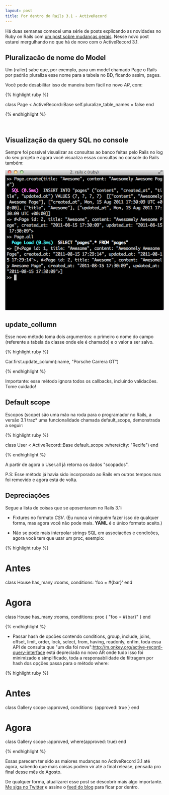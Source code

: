 ```yaml
---
layout: post
title: Por dentro do Rails 3.1 - ActiveRecord
---
```


<span class="drops">H</span>á duas semanas comecei uma série de posts explicando as novidades no Ruby on Rails com [um post sobre mudanças gerais]. Nesse novo post estarei mergulhando no que há de novo com o ActiveRecord 3.1.  

Pluralizacão de nome do Model
-----------------------------

Um (railer) sabe que, por exemplo, para um model chamado Page o Rails por padrão pluraliza esse nome para a tabela no BD, ficando assim, pages.

Você pode desabilitar isso de maneira bem fácil no novo _AR_, com:

{% highlight ruby %}

class Page < ActiveRecord::Base
  self.pluralize_table_names = false
end

{% endhighlight %}

<br/>

Visualização da query SQL no console
------------------------------------


Sempre foi possível visualizar as consultas ao banco feitas pelo Rails no log do seu projeto e agora você visualiza essas consultas no console do Rails também:

![Visualização da query SQL no console](/public/images/rails_console.png "Visualização da query SQL no console")

update_collumn
--------------


Esse novo método toma dois argumentos: o primeiro o nome do campo (referente a tabela da classe onde ele é chamado) e o valor a ser salvo. 

{% highlight ruby %}

Car.first.update_column(:name, "Porsche Carrera GT")

{% endhighlight %}

Importante: esse método ignora todos os callbacks, incluindo validacões. Tome cuidado!


Default scope
-------------

Escopos (<span class="small_code">scope</span>) são uma mão na roda para o programador no Rails, a versão 3.1 traz* uma funcionalidade chamada <span class="small_code">default_scope</span>, demonstrada a seguir: 

{% highlight ruby %}

class User < ActiveRecord::Base
  default_scope :where(city: "Recife")
end

{% endhighlight %}

A partir de agora o <span class="small_code">User.all</span> já retorna os dados "scopados".

P.S: Esse método já havia sido incorporado ao Rails em outros tempos mas foi removido e agora está de volta.


Depreciações
------------

Segue a lista de coisas que se aposentaram no Rails 3.1:

* Fixtures no formato _CSV_. (Eu nunca vi ninguém fazer isso de qualquer forma, mas agora você não pode mais. **YAML** é o único formato aceito.)

* Não se pode mais interpolar strings SQL em associacões e condicões, agora você tem que usar um <span class="small_code">proc</span>, exemplo:

{% highlight ruby %}

# Antes

class House
  has_many :rooms, conditions: 'foo = #{bar}'
end

# Agora

class House
  has_many :rooms, conditions: proc { "foo = #{bar}" }
end

{% endhighlight %}

* Passar hash de opcões contendo <span class="small_code">conditions</span>, <span class="small_code">group</span>, <span class="small_code">include</span>, <span class="small_code">joins</span>, <span class="small_code">offset</span>, <span class="small_code">limit</span>, <span class="small_code">order</span>, <span class="small_code">lock</span>, <span class="small_code">select</span>, <span class="small_code">from</span>, <span class="small_code">having</span>, <span class="small_code">readonly</span>, enfim, toda essa API de consulta que "um dia foi nova":http://m.onkey.org/active-record-query-interface está depreciada no novo AR onde tudo isso foi minimizado e simplificado, toda a responsabilidade de filtragem por hash dos opções passa para o método <span class="small_code">where</span>:

{% highlight ruby %}

# Antes
class Gallery
  scope :approved, conditions: {approved: true }
end

# Agora
class Gallery
  scope :approved, where(approved: true)
end

{% endhighlight %}

Essas parecem ter sido as maiores mudanças no ActiveRecord 3.1 até agora, sabendo que mais coisas podem vir até a final release, pensada pro final desse mês de Agosto. 

De qualquer forma, atualizarei esse post se descobrir mais algo importante. [Me siga no Twitter] e assine o [feed do blog] para ficar por dentro.

[um post sobre mudanças gerais]: /por-dentro-rails-31-gerais/
[Me siga no Twitter]: http://twitter.com/#!/rdrgov
[feed do blog]: http://www.rodrigoalvesvieira.com/atom.xml